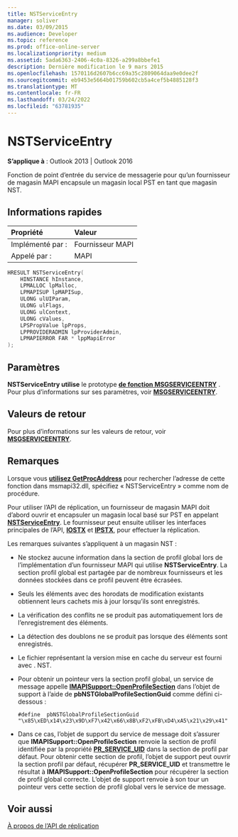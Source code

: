 ```yaml
---
title: NSTServiceEntry
manager: soliver
ms.date: 03/09/2015
ms.audience: Developer
ms.topic: reference
ms.prod: office-online-server
ms.localizationpriority: medium
ms.assetid: 5ada6363-2406-4c0a-8326-a299a8bbefe1
description: Dernière modification le 9 mars 2015
ms.openlocfilehash: 1570116d2607b6cc69a35c2809064daa9e0dee2f
ms.sourcegitcommit: eb9453e5664b01759b602cb5a4cef5b4885128f3
ms.translationtype: MT
ms.contentlocale: fr-FR
ms.lasthandoff: 03/24/2022
ms.locfileid: "63781935"
---
```

# <a name="nstserviceentry"></a>NSTServiceEntry

**S’applique à** : Outlook 2013 | Outlook 2016
  
Fonction de point d’entrée du service de messagerie pour qu’un fournisseur de magasin MAPI encapsule un magasin local PST en tant que magasin NST.
  
## <a name="quick-info"></a>Informations rapides

|Propriété|Valeur|
|:-----|:-----|
|Implémenté par :  <br/> |Fournisseur MAPI  <br/> |
|Appelé par :  <br/> |MAPI  <br/> |

```cpp
HRESULT NSTServiceEntry( 
    HINSTANCE hInstance, 
    LPMALLOC lpMalloc, 
    LPMAPISUP lpMAPISup, 
    ULONG ulUIParam, 
    ULONG ulFlags, 
    ULONG ulContext, 
    ULONG cValues, 
    LPSPropValue lpProps, 
    LPPROVIDERADMIN lpProviderAdmin, 
    LPMAPIERROR FAR * lppMapiError 
);
```

## <a name="parameters"></a>Paramètres

**NSTServiceEntry utilise** le prototype **[de fonction MSGSERVICEENTRY](msgserviceentry.md)** . Pour plus d’informations sur ses paramètres, voir **[MSGSERVICEENTRY](msgserviceentry.md)**.
  
## <a name="return-values"></a>Valeurs de retour

Pour plus d’informations sur les valeurs de retour, voir **[MSGSERVICEENTRY](msgserviceentry.md)**.
  
## <a name="remarks"></a>Remarques

Lorsque vous **[utilisez GetProcAddress](https://msdn.microsoft.com/library/ms683212.aspx)** pour rechercher l’adresse de cette fonction dans msmapi32.dll, spécifiez « NSTServiceEntry » comme nom de procédure.
  
Pour utiliser l’API de réplication, un fournisseur de magasin MAPI doit d’abord ouvrir et encapsuler un magasin local basé sur PST en appelant **[NSTServiceEntry](nstserviceentry.md)**. Le fournisseur peut ensuite utiliser les interfaces principales de l’API, **[IOSTX](iostxiunknown.md)** et **[IPSTX](ipstxiunknown.md)**, pour effectuer la réplication.
  
Les remarques suivantes s’appliquent à un magasin NST :
  
- Ne stockez aucune information dans la section de profil global lors de l’implémentation d’un fournisseur MAPI qui utilise **NSTServiceEntry**. La section profil global est partagée par de nombreux fournisseurs et les données stockées dans ce profil peuvent être écrasées.

- Seuls les éléments avec des horodats de modification existants obtiennent leurs cachets mis à jour lorsqu’ils sont enregistrés.

- La vérification des conflits ne se produit pas automatiquement lors de l’enregistrement des éléments.

- La détection des doublons ne se produit pas lorsque des éléments sont enregistrés.

- Le fichier représentant la version mise en cache du serveur est fourni avec . NST.

- Pour obtenir un pointeur vers la section profil global, un service de message appelle **[IMAPISupport::OpenProfileSection](imapisupport-openprofilesection.md)** dans l’objet de support à l’aide de **pbNSTGlobalProfileSectionGuid** comme défini ci-dessous :

  ```
  #define  pbNSTGlobalProfileSectionGuid "\x85\xED\x14\x23\x9D\xF7\x42\x66\x8B\xF2\xFB\xD4\xA5\x21\x29\x41"
  ```

- Dans ce cas, l’objet de support du service de message doit s’assurer que **IMAPISupport::OpenProfileSection** renvoie la section de profil identifiée par la propriété **[PR_SERVICE_UID](pidtagserviceuid-canonical-property.md)** dans la section de profil par défaut. Pour obtenir cette section de profil, l’objet de support peut ouvrir la section profil par défaut, récupérer **PR_SERVICE_UID** et transmettre le résultat à **IMAPISupport::OpenProfileSection** pour récupérer la section de profil global correcte. L’objet de support renvoie à son tour un pointeur vers cette section de profil global vers le service de message.

## <a name="see-also"></a>Voir aussi

[À propos de l’API de réplication](about-the-replication-api.md)
